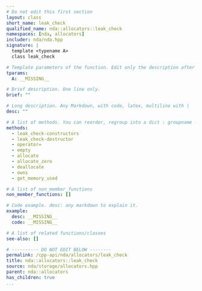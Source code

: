 ```yaml
---
# Do not edit this first section
layout: class
short_name: leak_check
qualified_name: nda::allocators::leak_check
namespaces: [nda, allocators]
includer: nda/nda.hpp
signature: |
  template <typename A>
  class leak_check

# Template parameters of the function. Edit only the description after the :
tparams:
  A: __MISSING__

# Brief description. One line only.
brief: ""

# Long description. Any Markdown, with code, latex, multiline with |
desc: ""

# A list of methods. You can reorder, regroup into a dict : groupname -> list
methods:
  - leak_check-constructors
  - leak_check-destructor
  - operator=
  - empty
  - allocate
  - allocate_zero
  - deallocate
  - owns
  - get_memory_used

# A list of non_member_functions
non_member_functions: []

# Code example. desc: any markdown to explain it.
example:
  desc: __MISSING__
  code: __MISSING__

# A list of related functions/classes
see-also: []

# ---------- DO NOT EDIT BELOW --------
permalink: /cpp-api/nda/allocators/leak_check
title: nda::allocators::leak_check
source: nda/storage/allocators.hpp
parent: nda::allocators
has_children: true
...
```


